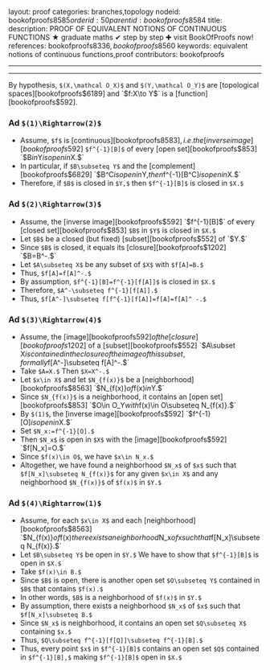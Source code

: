 layout: proof
categories: branches,topology
nodeid: bookofproofs$8585
orderid: 50
parentid: bookofproofs$8584
title: 
description: PROOF OF EQUIVALENT NOTIONS OF CONTINUOUS FUNCTIONS ★ graduate maths ✔ step by step ✚ visit BookOfProofs now!
references: bookofproofs$8336,bookofproofs$8560
keywords: equivalent notions of continuous functions,proof
contributors: bookofproofs

---


---

By hypothesis, `$(X,\mathcal O_X)$` and `$(Y,\mathcal O_Y)$` are [topological spaces][bookofproofs$6189] and `$f:X\to Y$` is a [function][bookofproofs$592].
### Ad `$(1)\Rightarrow(2)$`

* Assume, `$f$` is [continuous][bookofproofs$8583], i.e. the [inverse image][bookofproofs$592] `$f^{-1}[B]$` of every [open set][bookofproofs$853] `$B$` in `$Y$` is open in `$X.$`
* In particular, if `$B\subseteq Y$` and the [complement][bookofproofs$6829] `$B^C$` is open in `$Y,$` then `$f^{-1}[B^C]$` is open in `$X.$` 
* Therefore, if `$B$` is closed in `$Y,$` then `$f^{-1}[B]$` is closed in `$X.$`

### Ad `$(2)\Rightarrow(3)$`

* Assume, the [inverse image][bookofproofs$592] `$f^{-1}[B]$` of every [closed set][bookofproofs$853] `$B$` in `$Y$` is closed in `$X.$`
* Let `$B$` be a closed (but fixed)  [subset][bookofproofs$552] of `$Y.$`
* Since `$B$` is closed, it equals its [closure][bookofproofs$1202] `$B=B^-.$`
* Let `$A\subseteq X$` be any subset of `$X$` with `$f[A]=B.$` 
* Thus, `$f[A]=f[A]^-.$` 
* By assumption, `$f^{-1}[B]=f^{-1}[f[A]]$` is closed in `$X.$` 
* Therefore, `$A^-\subseteq f^{-1}[f[A]].$`
* Thus, `$f[A^-]\subseteq f[f^{-1}[f[A]]=f[A]=f[A]^ -.$` 
 
 
### Ad `$(3)\Rightarrow(4)$`

* Assume, the [image][bookofproofs$592] of the [closure][bookofproofs$1202] of a [subset][bookofproofs$552] `$A\subset X$` is contained in the closure of the image of this subset, formally `$f[A^-]\subseteq f[A]^-.$`
* Take `$A=X.$` Then `$X=X^-.$` 
* Let `$x\in X$` and let `$N_{f(x)}$` be a [neighborhood][bookofproofs$8563] `$N_{f(x)}$` of `$f(x)$` in `$Y.$` 
* Since `$N_{f(x)}$` is a neighborhood, it contains an [open set][bookofproofs$853] `$O\in O_Y$` with `$f(x)\in O\subseteq N_{f(x)}.$` 
* By `$(1)$`, the [inverse image][bookofproofs$592] `$f^{-1}[O]$` is open in `$X.$` 
* Set `$N_x:=f^{-1}[O].$`
* Then `$N_x$` is open in `$X$` with the [image][bookofproofs$592] `$f[N_x]=O.$`
* Since `$f(x)\in O$`, we have `$x\in N_x.$` 
* Altogether, we have found a neighborhood `$N_x$` of `$x$` such that `$f[N_x]\subseteq N_{f(x)}$` for any given `$x\in X$` and any neighborhood `$N_{f(x)}$` of `$f(x)$` in `$Y.$` 

### Ad `$(4)\Rightarrow(1)$`

* Assume, for each `$x\in X$` and each [neighborhood][bookofproofs$8563] `$N_{f(x)}$` of `$f(x)$` there exists a neighborhood `$N_x$` of `$x$` such that `$f[N_x]\subseteq N_{f(x)}.$`
* Let `$B\subseteq Y$` be open in `$Y.$` We have to show that `$f^{-1}[B]$` is open in `$X.$` 
* Take `$f(x)\in B.$`
* Since `$B$` is open, there is another open set `$O\subseteq Y$` contained in `$B$` that contains `$f(x).$` 
* In other words, `$B$` is a neighborhood of `$f(x)$` in `$Y.$`  
* By assumption, there exists a neighborhood `$N_x$` of `$x$` such that `$f[N_x]\subseteq B.$`
* Since `$N_x$` is neighborhood, it contains an open set `$Q\subseteq X$` containing `$x.$`
* Thus, `$Q\subseteq f^{-1}[f[Q]]\subseteq f^{-1}[B].$` 
* Thus, every point `$x$` in `$f^{-1}[B]$` contains an open set `$Q$` contained in `$f^{-1}[B],$` making `$f^{-1}[B]$` open in `$X.$`
